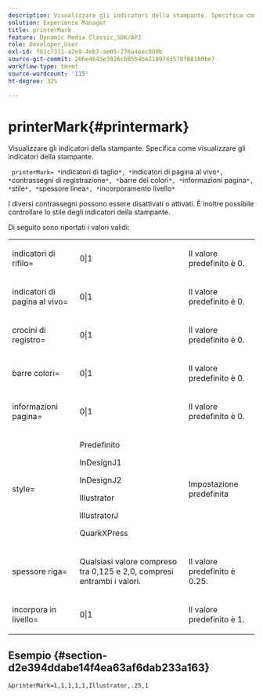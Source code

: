 ```yaml
---
description: Visualizzare gli indicatori della stampante. Specifica come visualizzare gli indicatori della stampante.
solution: Experience Manager
title: printerMark
feature: Dynamic Media Classic,SDK/API
role: Developer,User
exl-id: f61c7311-a2e9-4eb7-ae05-276a4eec980b
source-git-commit: 206e4643e3926cb85b4be2189743578f88180be7
workflow-type: tm+mt
source-wordcount: '115'
ht-degree: 32%

---
```


# printerMark{#printermark}

Visualizzare gli indicatori della stampante. Specifica come visualizzare gli indicatori della stampante.

` printerMark= *`indicatori di taglio`*, *`indicatori di pagina al vivo`*, *`contrassegni di registrazione`*, *`barre dei colori`*, *`informazioni pagina`*, *`stile`*, *`spessore linea`*, *`incorporamento livello`*`

I diversi contrassegni possono essere disattivati o attivati. È inoltre possibile controllare lo stile degli indicatori della stampante.

Di seguito sono riportati i valori validi:

<table id="simpletable_C84560940CAC46D8BE9D0EFEE5EBF323"> 
 <tr class="strow"> 
  <td class="stentry"> <p>indicatori di rifilo= </p></td> 
  <td class="stentry"> <p>0|1 </p></td> 
  <td class="stentry"> <p>Il valore predefinito è 0. </p></td> 
 </tr> 
 <tr class="strow"> 
  <td class="stentry"> <p>indicatori di pagina al vivo= </p></td> 
  <td class="stentry"> <p>0|1 </p></td> 
  <td class="stentry"> <p>Il valore predefinito è 0. </p></td> 
 </tr> 
 <tr class="strow"> 
  <td class="stentry"> <p>crocini di registro= </p></td> 
  <td class="stentry"> <p>0|1 </p></td> 
  <td class="stentry"> <p>Il valore predefinito è 0. </p></td> 
 </tr> 
 <tr class="strow"> 
  <td class="stentry"> <p>barre colori= </p></td> 
  <td class="stentry"> <p>0|1 </p></td> 
  <td class="stentry"> <p>Il valore predefinito è 0. </p></td> 
 </tr> 
 <tr class="strow"> 
  <td class="stentry"> <p>informazioni pagina= </p></td> 
  <td class="stentry"> <p>0|1 </p></td> 
  <td class="stentry"> <p>Il valore predefinito è 0. </p></td> 
 </tr> 
 <tr class="strow"> 
  <td class="stentry"> <p>style= </p></td> 
  <td class="stentry"> <p>Predefinito </p> <p>InDesignJ1 </p> <p>InDesignJ2 </p> <p>Illustrator </p> <p>IllustratorJ </p> <p>QuarkXPress </p> </td> 
  <td class="stentry"> <p>Impostazione predefinita </p></td> 
 </tr> 
 <tr class="strow"> 
  <td class="stentry"> <p>spessore riga= </p></td> 
  <td class="stentry"> <p>Qualsiasi valore compreso tra 0,125 e 2,0, compresi entrambi i valori. </p></td> 
  <td class="stentry"> <p>Il valore predefinito è 0.25. </p></td> 
 </tr> 
 <tr class="strow"> 
  <td class="stentry"> <p>incorpora in livello= </p></td> 
  <td class="stentry"> <p>0|1 </p></td> 
  <td class="stentry"> <p>Il valore predefinito è 1. </p></td> 
 </tr> 
</table>

## Esempio {#section-d2e394ddabe14f4ea63af6dab233a163}

`&printerMark=1,1,1,1,1,Illustrator,.25,1`
